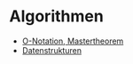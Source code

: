 # Algorithmen

* [O-Notation, Mastertheorem](/algorithmen/o_notation_mastertheorem.md)
* [Datenstrukturen](/algorithmen/datenstrukturen.md)
